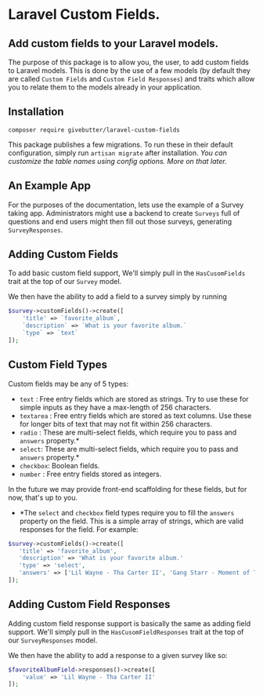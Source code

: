 # Laravel Custom Fields.
## Add custom fields to your Laravel models.
The purpose of this package is to allow you, the user, to add custom fields to Laravel models.
This is done by the use of a few models (by default they are called `Custom Fields` and `Custom Field Responses`) and traits which allow you to relate them to the models already in your application.

## Installation
`composer require givebutter/laravel-custom-fields`

This package publishes a few migrations. To run these in their default configuration, simply run `artisan migrate` after installation.
*You can customize the table names using config options. More on that later.*

## An Example App
For the purposes of the documentation, lets use the example of a Survey taking app. Administrators might use a backend to create `Surveys` full of questions and end users might then fill out those surveys, generating `SurveyResponses`.

## Adding Custom Fields
To add basic custom field support, We'll simply pull in the `HasCusomFields` trait at the top of our `Survey` model.

We then have the ability to add a field to a survey simply by running 
```php
$survey->customFields()->create([
    'title' => `favorite_album`,
    `description` => `What is your favorite album.`
    `type` => `text`
]);
```

## Custom Field Types
Custom fields may be any of 5 types:

 - `text` : Free entry fields which are stored as strings. Try to use these for simple inputs as they have a max-length of 256 characters.
 - `textarea` : Free entry fields which are stored as text columns. Use these for longer bits of text that may not fit within 256 characters.
 - `radio` : These are multi-select fields, which require you to pass and `answers` property.*
 - `select`: These are multi-select fields, which require you to pass and `answers` property.*
 - `checkbox`: Boolean fields.
 - `number` : Free entry fields stored as integers.

 In the future we may provide front-end scaffolding for these fields, but for now, that's up to you.

 * *The `select` and `checkbox` field types require you to fill the `answers` property on the field. This is a simple array of strings, which are valid responses for the field. For example:

 ```php
 $survey->customFields()->create([
    'title' => 'favorite_album',
    'description' => 'What is your favorite album.'
    'type' => 'select',
    'answers' => ['Lil Wayne - Tha Carter II', 'Gang Starr - Moment of Truth'], 
]);
```

## Adding Custom Field Responses
Adding custom field response support is basically the same as adding field support. We'll simply pull in the `HasCusomFieldResponses` trait at the top of our `SurveyResponses` model.

We then have the ability to add a response to a given survey like so:

```php
$favoriteAlbumField->responses()->create([
    'value' => 'Lil Wayne - Tha Carter II'
]);
```
